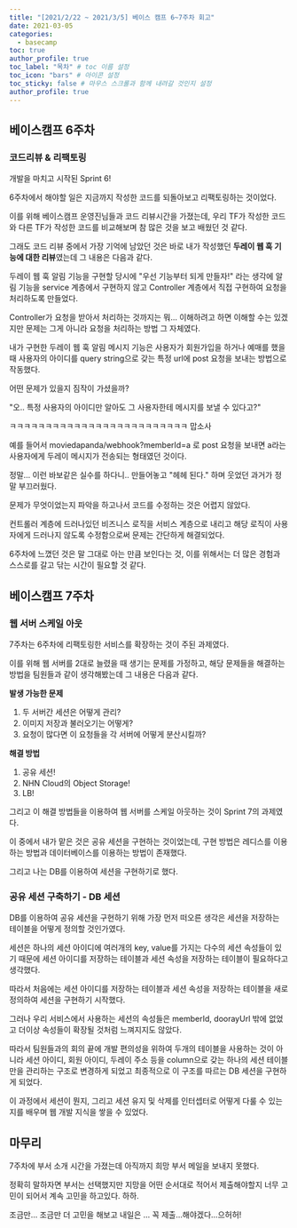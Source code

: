 ```yaml
---
title: "[2021/2/22 ~ 2021/3/5] 베이스 캠프 6~7주차 회고"
date: 2021-03-05
categories: 
  - basecamp
toc: true
author_profile: true
toc_label: "목차" # toc 이름 설정
toc_icon: "bars" # 아이콘 설정
toc_sticky: false # 마우스 스크롤과 함께 내려갈 것인지 설정
author_profile: true
---
```

## 베이스캠프 6주차

### 코드리뷰 & 리팩토링

개발을 마치고 시작된 Sprint 6!

6주차에서 해야할 일은 지금까지 작성한 코드를 되돌아보고 리팩토링하는 것이었다.

이를 위해 베이스캠프 운영진님들과 코드 리뷰시간을 가졌는데, 우리 TF가 작성한 코드와 다른 TF가 작성한 코드를 비교해보며 참 많은 것을 보고 배웠던 것 같다.

그래도 코드 리뷰 중에서 가장 기억에 남았던 것은 바로 내가 작성했던 **두레이 웹 훅 기능에 대한 리뷰**였는데 그 내용은 다음과 같다.

두레이 웹 훅 알림 기능을 구현할 당시에 "우선 기능부터 되게 만들자!" 라는 생각에 알림 기능을 service 계층에서 구현하지 않고 Controller 계층에서 직접 구현하여 요청을 처리하도록 만들었다. 

Controller가 요청을 받아서 처리하는 것까지는 뭐... 이해하려고 하면 이해할 수는 있겠지만 문제는 그게 아니라 요청을 처리하는 방법 그 자체였다.

내가 구현한 두레이 웹 훅 알림 메시지 기능은 사용자가 회원가입을 하거나 예매를 했을 때 사용자의 아이디를 query string으로 갖는 특정 url에 post 요청을 보내는 방법으로 작동했다. 

어떤 문제가 있을지 짐작이 가셨을까?

"오.. 특정 사용자의 아이디만 알아도 그 사용자한테 메시지를 보낼 수 있다고?"

ㅋㅋㅋㅋㅋㅋㅋㅋㅋㅋㅋㅋㅋㅋㅋㅋㅋㅋㅋㅋㅋㅋㅋㅋㅋ 맙소사

예를 들어서 moviedapanda/webhook?memberId=a 로 post 요청을 보내면 a라는 사용자에게 두레이 메시지가 전송되는 형태였던 것이다.

정말... 이런 바보같은 실수를 하다니.. 만들어놓고 "헤헤 된다." 하며 웃었던 과거가 정말 부끄러웠다.

문제가 무엇이었는지 파악을 하고나서 코드를 수정하는 것은 어렵지 않았다.

컨트롤러 계층에 드러나있던 비즈니스 로직을 서비스 계층으로 내리고 해당 로직이 사용자에게 드러나지 않도록 수정함으로써 문제는 간단하게 해결되었다.

6주차에 느꼈던 것은 말 그대로 아는 만큼 보인다는 것, 이를 위해서는 더 많은 경험과 스스로를 갈고 닦는 시간이 필요할 것 같다.



## 베이스캠프 7주차

### 웹 서버 스케일 아웃

7주차는 6주차에 리팩토링한 서비스를 확장하는 것이 주된 과제였다.

이를 위해 웹 서버를 2대로 늘렸을 때 생기는 문제를 가정하고, 해당 문제들을 해결하는 방법을 팀원들과 같이 생각해봤는데 그 내용은 다음과 같다.

**발생 가능한 문제**

1. 두 서버간 세션은 어떻게 관리?
2. 이미지 저장과 불러오기는 어떻게?
3. 요청이 많다면 이 요청들을 각 서버에 어떻게 분산시킬까?

**해결 방법**

1. 공유 세션!
2. NHN Cloud의 Object Storage!
3. LB!

그리고 이 해결 방법들을 이용하여 웹 서버를 스케일 아웃하는 것이 Sprint 7의 과제였다.

이 중에서 내가 맡은 것은 공유 세션을 구현하는 것이었는데, 구현 방법은 레디스를 이용하는 방법과 데이터베이스를 이용하는 방법이 존재했다.

그리고 나는 DB를 이용하여 세션을 구현하기로 했다.

### 공유 세션 구축하기 - DB 세션

DB를 이용하여 공유 세션을 구현하기 위해 가장 먼저 떠오른 생각은 세션을 저장하는 테이블을 어떻게 정의할 것인가였다.

세션은 하나의 세션 아이디에 여러개의 key, value를 가지는 다수의 세션 속성들이 있기 때문에 세션 아이디를 저장하는 테이블과 세션 속성을 저장하는 테이블이 필요하다고 생각했다.

따라서 처음에는 세션 아이디를 저장하는 테이블과 세션 속성을 저장하는 테이블을 새로 정의하여 세션을 구현하기 시작했다.

그러나 우리 서비스에서 사용하는 세션의 속성들은 memberId, doorayUrl 밖에 없었고 더이상 속성들이 확장될 것처럼 느껴지지도 않았다.

따라서 팀원들과의 회의 끝에 개발 편의성을 위하여 두개의 테이블을 사용하는 것이 아니라 세션 아이디, 회원 아이디, 두레이 주소 등을 column으로 갖는 하나의 세션 테이블만을 관리하는 구조로 변경하게 되었고 최종적으로 이 구조를 따르는 DB 세션을 구현하게 되었다.

이 과정에서 세션이 뭔지, 그리고 세션 유지 및 삭제를 인터셉터로 어떻게 다룰 수 있는지를 배우며 웹 개발 지식을 쌓을 수 있었다.



## 마무리

7주차에 부서 소개 시간을 가졌는데 아직까지 희망 부서 메일을 보내지 못했다.

정확히 말하자면 부서는 선택했지만 지망을 어떤 순서대로 적어서 제출해야할지 너무 고민이 되어서 계속 고민을 하고있다. 하하.

조금만... 조금만 더 고민을 해보고 내일은 ... 꼭 제출...해야겠다...으허허!

